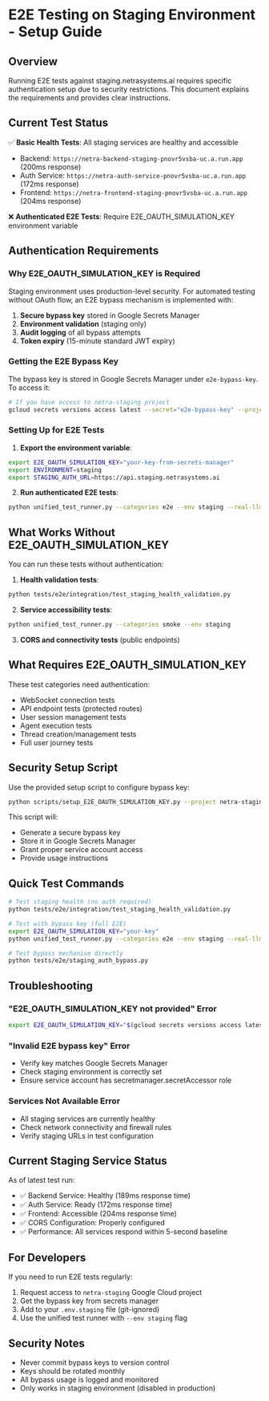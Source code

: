 # E2E Testing on Staging Environment - Setup Guide

## Overview

Running E2E tests against staging.netrasystems.ai requires specific authentication setup due to security restrictions. This document explains the requirements and provides clear instructions.

## Current Test Status

✅ **Basic Health Tests**: All staging services are healthy and accessible
- Backend: `https://netra-backend-staging-pnovr5vsba-uc.a.run.app` (200ms response)
- Auth Service: `https://netra-auth-service-pnovr5vsba-uc.a.run.app` (172ms response) 
- Frontend: `https://netra-frontend-staging-pnovr5vsba-uc.a.run.app` (204ms response)

❌ **Authenticated E2E Tests**: Require E2E_OAUTH_SIMULATION_KEY environment variable

## Authentication Requirements

### Why E2E_OAUTH_SIMULATION_KEY is Required

Staging environment uses production-level security. For automated testing without OAuth flow, an E2E bypass mechanism is implemented with:

1. **Secure bypass key** stored in Google Secrets Manager
2. **Environment validation** (staging only)  
3. **Audit logging** of all bypass attempts
4. **Token expiry** (15-minute standard JWT expiry)

### Getting the E2E Bypass Key

The bypass key is stored in Google Secrets Manager under `e2e-bypass-key`. To access it:

```bash
# If you have access to netra-staging project
gcloud secrets versions access latest --secret="e2e-bypass-key" --project="netra-staging"
```

### Setting Up for E2E Tests

1. **Export the environment variable**:
```bash
export E2E_OAUTH_SIMULATION_KEY="your-key-from-secrets-manager"
export ENVIRONMENT=staging
export STAGING_AUTH_URL=https://api.staging.netrasystems.ai
```

2. **Run authenticated E2E tests**:
```bash
python unified_test_runner.py --categories e2e --env staging --real-llm
```

## What Works Without E2E_OAUTH_SIMULATION_KEY

You can run these tests without authentication:

1. **Health validation tests**:
```bash
python tests/e2e/integration/test_staging_health_validation.py
```

2. **Service accessibility tests**:
```bash
python unified_test_runner.py --categories smoke --env staging
```

3. **CORS and connectivity tests** (public endpoints)

## What Requires E2E_OAUTH_SIMULATION_KEY

These test categories need authentication:

- WebSocket connection tests
- API endpoint tests (protected routes)
- User session management tests  
- Agent execution tests
- Thread creation/management tests
- Full user journey tests

## Security Setup Script

Use the provided setup script to configure bypass key:

```bash
python scripts/setup_E2E_OAUTH_SIMULATION_KEY.py --project netra-staging
```

This script will:
- Generate a secure bypass key
- Store it in Google Secrets Manager
- Grant proper service account access
- Provide usage instructions

## Quick Test Commands

```bash
# Test staging health (no auth required)
python tests/e2e/integration/test_staging_health_validation.py

# Test with bypass key (full E2E)
export E2E_OAUTH_SIMULATION_KEY="your-key"
python unified_test_runner.py --categories e2e --env staging --real-llm

# Test bypass mechanism directly
python tests/e2e/staging_auth_bypass.py
```

## Troubleshooting

### "E2E_OAUTH_SIMULATION_KEY not provided" Error
```bash
export E2E_OAUTH_SIMULATION_KEY="$(gcloud secrets versions access latest --secret=e2e-bypass-key --project=netra-staging)"
```

### "Invalid E2E bypass key" Error
- Verify key matches Google Secrets Manager
- Check staging environment is correctly set
- Ensure service account has secretmanager.secretAccessor role

### Services Not Available Error
- All staging services are currently healthy
- Check network connectivity and firewall rules
- Verify staging URLs in test configuration

## Current Staging Service Status

As of latest test run:
- ✅ Backend Service: Healthy (189ms response time)
- ✅ Auth Service: Ready (172ms response time)  
- ✅ Frontend: Accessible (204ms response time)
- ✅ CORS Configuration: Properly configured
- ✅ Performance: All services respond within 5-second baseline

## For Developers

If you need to run E2E tests regularly:

1. Request access to `netra-staging` Google Cloud project
2. Get the bypass key from secrets manager
3. Add to your `.env.staging` file (git-ignored)
4. Use the unified test runner with `--env staging` flag

## Security Notes

- Never commit bypass keys to version control
- Keys should be rotated monthly  
- All bypass usage is logged and monitored
- Only works in staging environment (disabled in production)